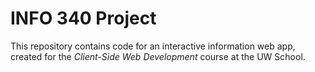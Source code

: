 # INFO 340 Project

This repository contains code for an interactive information web app, created for the _Client-Side Web Development_ course at the UW School.
